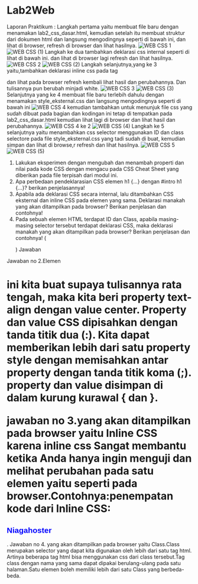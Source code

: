 # Lab2Web
 Laporan Praktikum :
Langkah pertama yaitu membuat file baru dengan menamakan lab2_css_dasar.html, kemudian setelah itu membuat struktur dari dokumen html dan langsung mengodingnya seperti di bawah ini, dan lihat di browser, refresh di browser dan lihat hasilnya.
![WEB CSS 1](https://user-images.githubusercontent.com/56400200/114251669-1767f880-99cc-11eb-96e6-087ac795ff3d.PNG)
![WEB CSS (1)](https://user-images.githubusercontent.com/56400200/114251971-3fa42700-99cd-11eb-8511-34bf11bef65a.PNG)
Langkah ke dua tambahkan deklarasi css internal seperti di lihat di bawah ini. dan lihat di browser lagi refresh dan lihat hasilnya.
![WEB CSS 2](https://user-images.githubusercontent.com/56400200/114252177-1e900600-99ce-11eb-918f-f286e5b4436d.PNG)
![WEB CSS (2)](https://user-images.githubusercontent.com/56400200/114252410-269c7580-99cf-11eb-97dc-9d9c60cfc736.PNG)
Langkah selanjutnya,yang ke 3 yaitu,tambahkan deklarasi inline css pada tag <p> dan lihat pada browser refresh kembali lihat hasil dan perubahannya. Dan tulisannya pun berubah minjadi white.
![WEB CSS 3](https://user-images.githubusercontent.com/56400200/114252461-91e64780-99cf-11eb-91bf-4113a1c6f67b.PNG)
![WEB CSS (3)](https://user-images.githubusercontent.com/56400200/114252631-73cd1700-99d0-11eb-902e-bb0d0aef876e.PNG)
Selanjutnya yang ke 4 membuat file baru terlebih dahulu dengan menamakan style_eksternal.css dan langsung mengodingnya seperti di bawah ini
![WEB CSS 4](https://user-images.githubusercontent.com/56400200/114252719-e807ba80-99d0-11eb-895e-382e2c387f22.PNG)
kemudian tambahkan <link> untuk menunjuk file css yang sudah dibuat pada bagian <head> dan kodingan ini tetap di tempatkan pada lab2_css_dasar.html kemudian lihat lagi di browser dan lihat hasil dan perubahannya.
![WEB CSS 4  ke 2](https://user-images.githubusercontent.com/56400200/114252744-14233b80-99d1-11eb-9bf7-ccd65f1b7bd5.PNG)
 ![WEB CSS (4)](https://user-images.githubusercontent.com/56400200/114252784-3ae17200-99d1-11eb-8c17-d2536ba6789d.PNG)
 Langkah ke 5 selanjutnya yaitu menambahkan css selector menggunakan ID dan class selectore pada file style_eksternal.css yang tadi sudah di buat, kemudian simpan dan lihat di browse,r refresh dan lihat hasilnya.
![WEB CSS 5](https://user-images.githubusercontent.com/56400200/114252828-74b27880-99d1-11eb-9f34-7f6df275066e.PNG)
 ![WEB CSS (5)](https://user-images.githubusercontent.com/56400200/114252885-c0fdb880-99d1-11eb-9240-11b585a96912.PNG)
1. Lakukan eksperimen dengan mengubah dan menambah properti dan nilai pada kode CSS dengan mengacu pada CSS Cheat Sheet yang diberikan pada file terpisah dari modul ini. 
2. Apa perbedaan pendeklarasian CSS elemen h1 {...} dengan #intro h1 {...}? berikan penjelasannya! 
3. Apabila ada deklarasi CSS secara internal, lalu ditambahkan CSS eksternal dan inline CSS pada elemen yang sama. Deklarasi manakah yang akan ditampilkan pada browser? Berikan penjelasan dan contohnya!
4. Pada sebuah elemen HTML terdapat ID dan Class, apabila masing-masing selector tersebut terdapat deklarasi CSS, maka deklarasi manakah yang akan ditampilkan pada browser? Berikan penjelasan dan contohnya! (<p id="paragraf-1" class="text-paragraf">) 
Jawaban
 
Jawaban no 2.Elemen <h1> ini kita buat supaya tulisannya rata tengah, maka kita beri property text-align dengan value center. Property dan value CSS dipisahkan dengan tanda titik dua (:). Kita dapat memberikan lebih dari satu property style dengan memisahkan antar property dengan tanda titik koma (;).  property dan value disimpan di dalam kurung kurawal { dan }.
 
jawaban no 3.yang akan ditampilkan pada browser yaitu Inline CSS karena inline css Sangat membantu ketika Anda hanya ingin menguji dan melihat perubahan pada satu elemen yaitu seperti pada browser.Contohnya:penempatan kode dari Inline CSS:<h2 style="color:blue; font-family: arial;">Niagahoster</h2>.
Jawaban no 4. yang akan ditampilkan pada browser yaitu Class.Class merupakan selector yang dapat kita digunakan oleh lebih dari satu tag html. Artinya beberapa tag html bisa menggunakan css dari class tersebut.Tag class dengan nama yang sama dapat dipakai berulang-ulang pada satu halaman.Satu elemen boleh memiliki lebih dari satu Class yang berbeda-beda.

